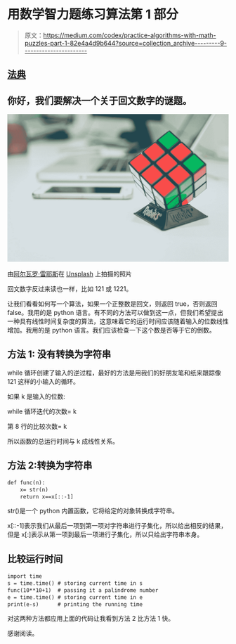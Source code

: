# 用数学智力题练习算法第 1 部分

> 原文：<https://medium.com/codex/practice-algorithms-with-math-puzzles-part-1-82e4a4d9b644?source=collection_archive---------9----------------------->

## [法典](http://medium.com/codex)

## 你好，我们要解决一个关于回文数字的谜题。

![](img/aff33b19a7dd481eab303dbeaec453f4.png)

由[阿尔瓦罗·雷耶斯](https://unsplash.com/@alvarordesign?utm_source=medium&utm_medium=referral)在 [Unsplash](https://unsplash.com?utm_source=medium&utm_medium=referral) 上拍摄的照片

回文数字反过来读也一样，比如 121 或 1221。

让我们看看如何写一个算法，如果一个正整数是回文，则返回 true，否则返回 false。我用的是 python 语言。有不同的方法可以做到这一点，但我们希望提出一种具有线性时间复杂度的算法，这意味着它的运行时间应该随着输入的位数线性增加。我用的是 python 语言。我们应该检查一下这个数是否等于它的倒数。

## 方法 1: **没有**转换为字符串

while 循环创建了输入的逆过程，最好的方法是用我们的好朋友笔和纸来跟踪像 121 这样的小输入的循环。

如果 k 是输入的位数:

while 循环迭代的次数= k

第 8 行的比较次数= k

所以函数的总运行时间与 k 成线性关系。

## 方法 2:转换为字符串

```
def func(n):
    x= str(n)
    return x==x[::-1]
```

str()是一个 python 内置函数，它将给定的对象转换成字符串。

x[::-1]表示我们从最后一项到第一项对字符串进行子集化，所以给出相反的结果，但是 x[:]表示从第一项到最后一项进行子集化，所以只给出字符串本身。

## 比较运行时间

```
import time
s = time.time() # storing current time in s
func(10**10+1)  # passing it a palindrome number
e = time.time() # storing current time in e
print(e-s)      # printing the running time
```

对这两种方法都应用上面的代码让我看到方法 2 比方法 1 快。

感谢阅读。